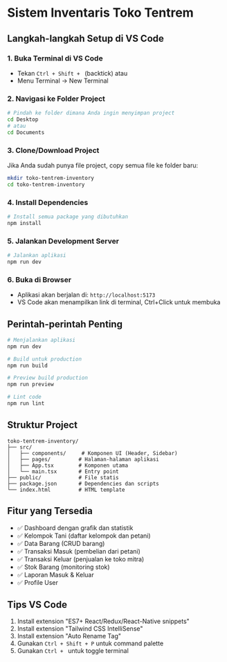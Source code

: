 # Sistem Inventaris Toko Tentrem

## Langkah-langkah Setup di VS Code

### 1. Buka Terminal di VS Code
- Tekan `Ctrl + Shift + ` (backtick) atau
- Menu Terminal → New Terminal

### 2. Navigasi ke Folder Project
```bash
# Pindah ke folder dimana Anda ingin menyimpan project
cd Desktop
# atau
cd Documents
```

### 3. Clone/Download Project
Jika Anda sudah punya file project, copy semua file ke folder baru:
```bash
mkdir toko-tentrem-inventory
cd toko-tentrem-inventory
```

### 4. Install Dependencies
```bash
# Install semua package yang dibutuhkan
npm install
```

### 5. Jalankan Development Server
```bash
# Jalankan aplikasi
npm run dev
```

### 6. Buka di Browser
- Aplikasi akan berjalan di: `http://localhost:5173`
- VS Code akan menampilkan link di terminal, Ctrl+Click untuk membuka

## Perintah-perintah Penting

```bash
# Menjalankan aplikasi
npm run dev

# Build untuk production
npm run build

# Preview build production
npm run preview

# Lint code
npm run lint
```

## Struktur Project
```
toko-tentrem-inventory/
├── src/
│   ├── components/     # Komponen UI (Header, Sidebar)
│   ├── pages/         # Halaman-halaman aplikasi
│   ├── App.tsx        # Komponen utama
│   └── main.tsx       # Entry point
├── public/            # File statis
├── package.json       # Dependencies dan scripts
└── index.html         # HTML template
```

## Fitur yang Tersedia
- ✅ Dashboard dengan grafik dan statistik
- ✅ Kelompok Tani (daftar kelompok dan petani)
- ✅ Data Barang (CRUD barang)
- ✅ Transaksi Masuk (pembelian dari petani)
- ✅ Transaksi Keluar (penjualan ke toko mitra)
- ✅ Stok Barang (monitoring stok)
- ✅ Laporan Masuk & Keluar
- ✅ Profile User

## Tips VS Code
1. Install extension "ES7+ React/Redux/React-Native snippets"
2. Install extension "Tailwind CSS IntelliSense"
3. Install extension "Auto Rename Tag"
4. Gunakan `Ctrl + Shift + P` untuk command palette
5. Gunakan `Ctrl + ` untuk toggle terminal